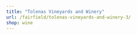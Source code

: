 ```yaml
---
title: "Tolenas Vineyards and Winery"
url: /fairfield/tolenas-vineyards-and-winery-3/
shop: wine
---
```

